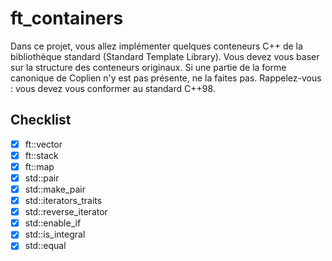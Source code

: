 # ft_containers
Dans ce projet, vous allez implémenter quelques conteneurs C++ de la bibliothèque standard (Standard Template Library).
Vous devez vous baser sur la structure des conteneurs originaux. Si une partie de la forme canonique de Coplien n'y est pas présente, ne la faites pas. Rappelez-vous : vous devez vous conformer au standard C++98.

## Checklist
- [x] ft::vector
- [x] ft::stack
- [x] ft::map
- [x] std::pair
- [x] std::make_pair
- [x] std::iterators_traits
- [x] std::reverse_iterator
- [x] std::enable_if
- [x] std::is_integral
- [x] std::equal
